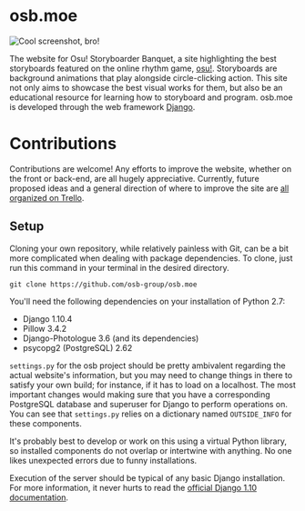 # osb.moe

![Cool screenshot, bro!](http://i.imgur.com/QtdtG7b.jpg)

The website for Osu! Storyboarder Banquet, a site highlighting the best storyboards featured on the online rhythm game, [osu!](https://osu.ppy.sh). Storyboards are background animations that play alongside circle-clicking action. This site not only aims to showcase the best visual works for them, but also be an educational resource for learning how to storyboard and program. osb.moe is developed through the web framework [Django](https://djangoproject.com).

# Contributions
Contributions are welcome! Any efforts to improve the website, whether on the front or back-end, are all hugely appreciative. Currently, future proposed ideas and a general direction of where to improve the site are [all organized on Trello](https://trello.com/b/dyXbXLtN/osb-moe).

## Setup
Cloning your own repository, while relatively painless with Git, can be a bit more complicated when dealing with package dependencies. To clone, just run this command in your terminal in the desired directory.

`git clone https://github.com/osb-group/osb.moe`

You'll need the following dependencies on your installation of Python 2.7:
* Django 1.10.4
* Pillow 3.4.2
* Django-Photologue 3.6 (and its dependencies)
* psycopg2 (PostgreSQL) 2.62

`settings.py` for the osb project should be pretty ambivalent regarding the actual website's information, but you may need to change things in there to satisfy your own build; for instance, if it has to load on a localhost. The most important changes would making sure that you have a corresponding PostgreSQL database and superuser for Django to perform operations on. You can see that `settings.py` relies on a dictionary named `OUTSIDE_INFO` for these components.

It's probably best to develop or work on this using a virtual Python library, so installed components do not overlap or intertwine with anything. No one likes unexpected errors due to funny installations.

Execution of the server should be typical of any basic Django installation. For more information, it never hurts to read the [official Django 1.10 documentation](https://docs.djangoproject.com/en/1.10).
